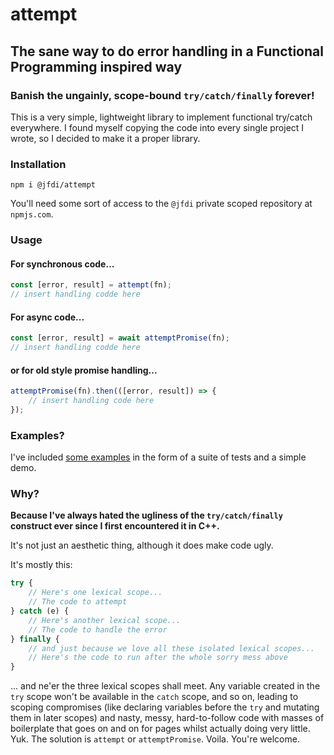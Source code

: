 # attempt

## The sane way to do error handling in a Functional Programming inspired way

### Banish the ungainly, scope-bound `try/catch/finally` forever!

This is a very simple, lightweight library to implement functional try/catch everywhere. I found myself copying the code into every single project I wrote, so I decided to make it a proper library.

### Installation

`npm i @jfdi/attempt`

You'll need some sort of access to the `@jfdi` private scoped repository at `npmjs.com`.

### Usage

#### For synchronous code...

```javascript
const [error, result] = attempt(fn);
// insert handling codde here
```

#### For async code...

```javascript
const [error, result] = await attemptPromise(fn);
// insert handling codde here
```

#### or for old style promise handling...

```javascript
attemptPromise(fn).then(([error, result]) => {
    // insert handling code here
});
```

### Examples?

I've included [some examples](https://github.com/JFDI-Consulting/attempt/blob/master/example/index.js) in the form of a suite of tests and a simple demo.

### Why?

**Because I've always hated the ugliness of the `try/catch/finally` construct ever since I first encountered it in C++.**

It's not just an aesthetic thing, although it does make code ugly.

It's mostly this:

```javascript
try {
    // Here's one lexical scope...
    // The code to attempt
} catch (e) {
    // Here's another lexical scope...
    // The code to handle the error
} finally {
    // and just because we love all these isolated lexical scopes...
    // Here's the code to run after the whole sorry mess above
}
```

... and ne'er the three lexical scopes shall meet. Any variable created in the `try` scope won't be available in the `catch` scope, and so on, leading to scoping compromises (like declaring variables before the `try` and mutating them in later scopes) and nasty, messy, hard-to-follow code with masses of boilerplate that goes on and on for pages whilst actually doing very little. Yuk. The solution is `attempt` or `attemptPromise`. Voila. You're welcome.

